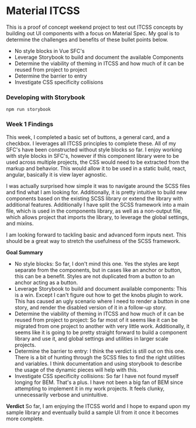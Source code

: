 # Material ITCSS

This is a proof of concept weekend project to test out ITCSS concepts by building out UI components with a focus on Material Spec. My goal is to determine  the challenges and benefits of these bullet points below.

- No style blocks in Vue SFC's
- Leverage Storybook to build and document the available Components
- Determine the viability of theming in ITCSS and how much of it can be reused from project to project
- Determine the barrier to entry
- Investigate CSS specificity collisions


### Developing with Storybook
```
npm run storybook
```

### Week 1 Findings

This week, I completed a basic set of buttons, a general card, and a checkbox. I leverages all ITCSS principles to complete these. All of my SFC's have been constructed without style blocks so far. I enjoy working with style blocks in SFC's, however if this component library were to be used across multiple projects, the CSS would need to be extracted from the markup and behavior. This would allow it to be used in a static build, react, angular, basically it is view layer agnostic.

I was actually surprised how simple it was to navigate around the SCSS files and find what I am looking for. Additionally, it is pretty intuitive to build new components based on the existing SCSS library or extend the library with additional features. Additionally I have split the SCSS framework into a main file, which is used in the components library, as well as a non-output file, which allows project that imports the library, to leverage the global settings, and mixins.

I am looking forward to tackling basic and advanced form inputs next. This should be a great way to stretch the usefulness of the SCSS framework.

__Goal Summary__

- No style blocks: So far, I don't mind this one. Yes the styles are kept separate from the components, but in cases like an anchor or button, this can be a benefit. Styles are not duplicated from a button to an anchor acting as a button.
- Leverage Storybook to build and document available components: This is a win. Except I can't figure out how to get the knobs plugin to work. This has caused an ugly scenario where I need to render a button in one story, and render the disabled version of it in a follow-up story.
- Determine the viability of theming in ITCSS and how much of it can be reused from project to project: So far most of it seems like it can be migrated from one project to another with very little work. Additionally, it seems like it is going to be pretty straight forward to build a component library and use it, and global settings and utilities in larger scale projects.
- Determine the barrier to entry: I think the verdict is still out on this one. There is a bit of hunting through the SCSS files to find the right utilities and variables. I think documentation and using storybook to describe the usage of the dynamic pieces will help with this.
- Investigate CSS specificity collisions: So far I have not found myself longing for BEM. That's a plus. I have not been a big fan of BEM since attempting to implement it in my work projects. It feels clunky, unnecessarily verbose and unintuitive.

__Verdict__
So far, I am enjoying the ITCSS world and I hope to expand upon my sample library and eventually build a sample UI from it once it becomes more complete.
